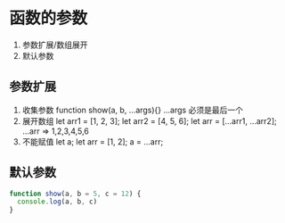 # 函数的参数

1. 参数扩展/数组展开
2. 默认参数

## 参数扩展

1. 收集参数
   function show(a, b, ...args){}
   ...args 必须是最后一个
2. 展开数组
   let arr1 = [1, 2, 3];
   let arr2 = [4, 5, 6];
   let arr = [...arr1, ...arr2];
   ...arr => 1,2,3,4,5,6
3. 不能赋值
   let a;
   let arr = [1, 2];
   a = ...arr;

## 默认参数

```js
function show(a, b = 5, c = 12) {
  console.log(a, b, c)
}
```
